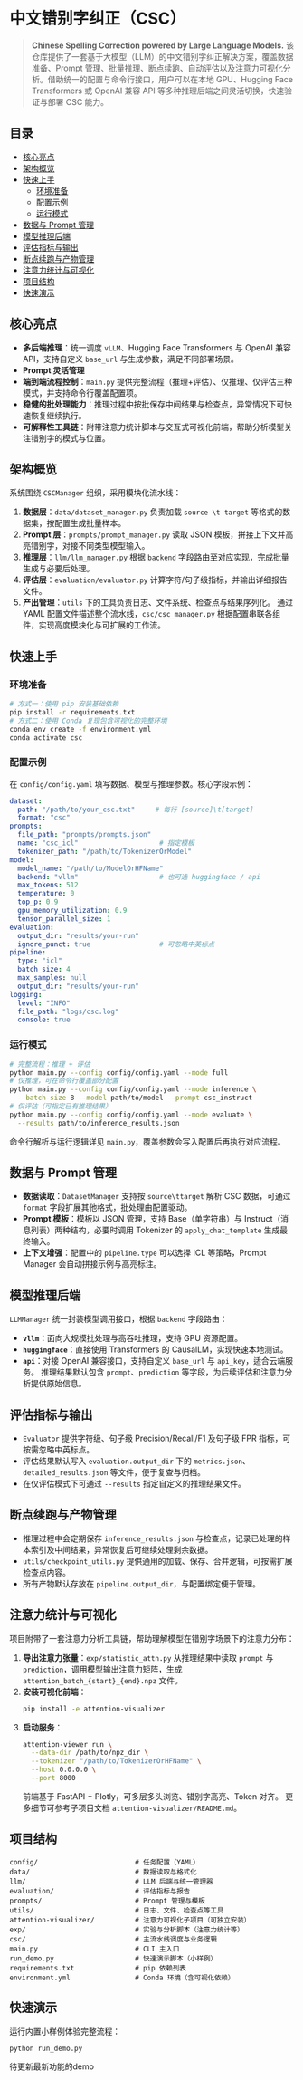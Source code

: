 # 中文错别字纠正（CSC）

> **Chinese Spelling Correction powered by Large Language Models.**
该仓库提供了一套基于大模型（LLM）的中文错别字纠正解决方案，覆盖数据准备、Prompt 管理、批量推理、断点续跑、自动评估以及注意力可视化分析。借助统一的配置与命令行接口，用户可以在本地 GPU、Hugging Face Transformers 或 OpenAI 兼容 API 等多种推理后端之间灵活切换，快速验证与部署 CSC 能力。
## 目录

- [核心亮点](#核心亮点)
- [架构概览](#架构概览)
- [快速上手](#快速上手)
  - [环境准备](#环境准备)
  - [配置示例](#配置示例)
  - [运行模式](#运行模式)
- [数据与 Prompt 管理](#数据与-prompt-管理)
- [模型推理后端](#模型推理后端)
- [评估指标与输出](#评估指标与输出)
- [断点续跑与产物管理](#断点续跑与产物管理)
- [注意力统计与可视化](#注意力统计与可视化)
- [项目结构](#项目结构)
- [快速演示](#快速演示)
## 核心亮点
- **多后端推理**：统一调度 `vLLM`、Hugging Face Transformers 与 OpenAI 兼容 API，支持自定义 `base_url` 与生成参数，满足不同部署场景。
- **Prompt 灵活管理**
- **端到端流程控制**：`main.py` 提供完整流程（推理+评估）、仅推理、仅评估三种模式，并支持命令行覆盖配置项。
- **稳健的批处理能力**：推理过程中按批保存中间结果与检查点，异常情况下可快速恢复继续执行。
- **可解释性工具链**：附带注意力统计脚本与交互式可视化前端，帮助分析模型关注错别字的模式与位置。
## 架构概览
系统围绕 `CSCManager` 组织，采用模块化流水线：
1. **数据层**：`data/dataset_manager.py` 负责加载 `source \t target` 等格式的数据集，按配置生成批量样本。
2. **Prompt 层**：`prompts/prompt_manager.py` 读取 JSON 模板，拼接上下文并高亮错别字，对接不同类型模型输入。
3. **推理层**：`llm/llm_manager.py` 根据 `backend` 字段路由至对应实现，完成批量生成与必要后处理。
4. **评估层**：`evaluation/evaluator.py` 计算字符/句子级指标，并输出详细报告文件。
5. **产出管理**：`utils` 下的工具负责日志、文件系统、检查点与结果序列化。
通过 YAML 配置文件描述整个流水线，`csc/csc_manager.py` 根据配置串联各组件，实现高度模块化与可扩展的工作流。
## 快速上手
### 环境准备
```bash
# 方式一：使用 pip 安装基础依赖
pip install -r requirements.txt
# 方式二：使用 Conda 复现包含可视化的完整环境
conda env create -f environment.yml
conda activate csc
```
### 配置示例
在 `config/config.yaml` 填写数据、模型与推理参数。核心字段示例：
```yaml
dataset:
  path: "/path/to/your_csc.txt"     # 每行 [source]\t[target]
  format: "csc"
prompts:
  file_path: "prompts/prompts.json"
  name: "csc_icl"                    # 指定模板
  tokenizer_path: "/path/to/TokenizerOrModel"
model:
  model_name: "/path/to/ModelOrHFName"
  backend: "vllm"                    # 也可选 huggingface / api
  max_tokens: 512
  temperature: 0
  top_p: 0.9
  gpu_memory_utilization: 0.9
  tensor_parallel_size: 1
evaluation:
  output_dir: "results/your-run"
  ignore_punct: true                 # 可忽略中英标点
pipeline:
  type: "icl"
  batch_size: 4
  max_samples: null
  output_dir: "results/your-run"
logging:
  level: "INFO"
  file_path: "logs/csc.log"
  console: true
```
### 运行模式
```bash
# 完整流程：推理 + 评估
python main.py --config config/config.yaml --mode full
# 仅推理，可在命令行覆盖部分配置
python main.py --config config/config.yaml --mode inference \
  --batch-size 8 --model path/to/model --prompt csc_instruct
# 仅评估（可指定已有推理结果）
python main.py --config config/config.yaml --mode evaluate \
  --results path/to/inference_results.json
```
命令行解析与运行逻辑详见 `main.py`，覆盖参数会写入配置后再执行对应流程。
## 数据与 Prompt 管理
- **数据读取**：`DatasetManager` 支持按 `source\ttarget` 解析 CSC 数据，可通过 `format` 字段扩展其他格式，批处理由配置驱动。
- **Prompt 模板**：模板以 JSON 管理，支持 Base（单字符串）与 Instruct（消息列表）两种结构，必要时调用 Tokenizer 的 `apply_chat_template` 生成最终输入。
- **上下文增强**：配置中的 `pipeline.type` 可以选择 ICL 等策略，Prompt Manager 会自动拼接示例与高亮标注。
## 模型推理后端
`LLMManager` 统一封装模型调用接口，根据 `backend` 字段路由：
- **`vllm`**：面向大规模批处理与高吞吐推理，支持 GPU 资源配置。
- **`huggingface`**：直接使用 Transformers 的 CausalLM，实现快速本地测试。
- **`api`**：对接 OpenAI 兼容接口，支持自定义 `base_url` 与 `api_key`，适合云端服务。
推理结果默认包含 `prompt`、`prediction` 等字段，为后续评估和注意力分析提供原始信息。
## 评估指标与输出
- `Evaluator` 提供字符级、句子级 Precision/Recall/F1 及句子级 FPR 指标，可按需忽略中英标点。
- 评估结果默认写入 `evaluation.output_dir` 下的 `metrics.json`、`detailed_results.json` 等文件，便于复查与归档。
- 在仅评估模式下可通过 `--results` 指定自定义的推理结果文件。
## 断点续跑与产物管理
- 推理过程中会定期保存 `inference_results.json` 与检查点，记录已处理的样本索引及中间结果，异常恢复后可继续处理剩余数据。
- `utils/checkpoint_utils.py` 提供通用的加载、保存、合并逻辑，可按需扩展检查点内容。
- 所有产物默认存放在 `pipeline.output_dir`，与配置绑定便于管理。
## 注意力统计与可视化
项目附带了一套注意力分析工具链，帮助理解模型在错别字场景下的注意力分布：
1. **导出注意力张量**：`exp/statistic_attn.py` 从推理结果中读取 `prompt` 与 `prediction`，调用模型输出注意力矩阵，生成 `attention_batch_{start}_{end}.npz` 文件。
2. **安装可视化前端**：
   ```bash
   pip install -e attention-visualizer
   ```
3. **启动服务**：
   ```bash
   attention-viewer run \
     --data-dir /path/to/npz_dir \
     --tokenizer "/path/to/TokenizerOrHFName" \
     --host 0.0.0.0 \
     --port 8000
   ```
   前端基于 FastAPI + Plotly，可多层多头浏览、错别字高亮、Token 对齐。
更多细节可参考子项目文档 `attention-visualizer/README.md`。
## 项目结构
```
config/                        # 任务配置（YAML）
data/                          # 数据读取与格式化
llm/                           # LLM 后端与统一管理器
evaluation/                    # 评估指标与报告
prompts/                       # Prompt 管理与模板
utils/                         # 日志、文件、检查点等工具
attention-visualizer/          # 注意力可视化子项目（可独立安装）
exp/                           # 实验与分析脚本（注意力统计等）
csc/                           # 主流水线调度与业务逻辑
main.py                        # CLI 主入口
run_demo.py                    # 快速演示脚本（小样例）
requirements.txt               # pip 依赖列表
environment.yml                # Conda 环境（含可视化依赖）
```
## 快速演示
运行内置小样例体验完整流程：
```bash
python run_demo.py
```
待更新最新功能的demo

